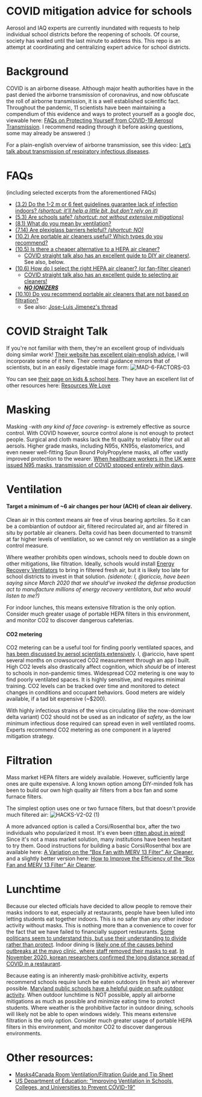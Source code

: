 # COVID mitigation advice for schools

Aerosol and IAQ experts are currently inundated with requests to help individual school districts before the reopening of schools. Of course, society has waited until the last minute to address this. This repo is an attempt at coordinating and centralizing expert advice for school districts.

# Background

COVID is an airborne disease. Although major health authorities have in the past denied the airborne transmission of coronavirus, and now obfuscate the roll of airborne transmission, it is a well established scientific fact. Throughout the pandemic, 11 scientists have been maintaining a compendium of this evidence and ways to protect yourself as a google doc, viewable here: [FAQs on Protecting Yourself from COVID-19 Aerosol Transmission](https://docs.google.com/document/d/1fB5pysccOHvxphpTmCG_TGdytavMmc1cUumn8m0pwzo/edit?usp=sharing). I recommend reading through it before asking questions, some may already be answered :)

For a plain-english overview of airborne transmission, see this video: [Let’s talk about transmission of respiratory infectious diseases](https://www.youtube.com/watch?v=AGQYlrXzVJQ).

# FAQs
(including selected excerpts from the aforementioned FAQs)
- [(3.2) Do the 1-2 m or 6 feet guidelines guarantee lack of infection indoors? *(shortcut: it'll help a little bit, but don't rely on it)*](https://docs.google.com/document/d/1fB5pysccOHvxphpTmCG_TGdytavMmc1cUumn8m0pwzo/edit#heading=h.26ef1mz2sz4n)
- [(5.3) Are schools safe? *(shortcut: not without extensive mitigations)*](https://docs.google.com/document/d/1fB5pysccOHvxphpTmCG_TGdytavMmc1cUumn8m0pwzo/edit#heading=h.6nt75w3pdqgq)
- [(8.1) What do you mean by ventilation?](https://docs.google.com/document/d/1fB5pysccOHvxphpTmCG_TGdytavMmc1cUumn8m0pwzo/edit#heading=h.79vzdbrw13y2)
- [(7.14) Are plexiglass barriers helpful? *(shortcut: NO)*](https://docs.google.com/document/d/1fB5pysccOHvxphpTmCG_TGdytavMmc1cUumn8m0pwzo/edit#heading=h.3zjc51xkr2bl)
- [(10.2) Are portable air cleaners useful? Which types do you recommend?](https://docs.google.com/document/d/1fB5pysccOHvxphpTmCG_TGdytavMmc1cUumn8m0pwzo/edit#heading=h.yotaztejwdhm)
- [(10.5) Is there a cheaper alternative to a HEPA air cleaner?](https://docs.google.com/document/d/1fB5pysccOHvxphpTmCG_TGdytavMmc1cUumn8m0pwzo/edit#heading=h.62m43q76djwy)
  - [COVID straight talk also has an excellent guide to DIY air cleaners!](https://covidstraighttalk.org/air-cleaner-guide). See also, below.
- [(10.6) How do I select the right HEPA air cleaner? (or fan-filter cleaner)](https://docs.google.com/document/d/1fB5pysccOHvxphpTmCG_TGdytavMmc1cUumn8m0pwzo/edit#heading=h.67esuhk8hc5n)
  - [COVID straight talk also has an excellent guide to selecting air cleaners!](https://covidstraighttalk.org/air-cleaner-guide)
  - [***NO IONIZERS***](https://twitter.com/jljcolorado/status/1291758303089852417)
- [(10.10) Do you recommend portable air cleaners that are not based on filtration?](https://docs.google.com/document/d/1fB5pysccOHvxphpTmCG_TGdytavMmc1cUumn8m0pwzo/edit#heading=h.3y2gnhvc76rr)
  - See also: [Jose-Luis Jimenez's thread](https://twitter.com/jljcolorado/status/1291758303089852417)

# COVID Straight Talk

If you're not familiar with them, they're an excellent group of individuals doing similar work! [Their website has excellent plain-english advice.](https://covidstraighttalk.org/) I will incorporate some of it here. Their central guidance mirrors that of scientists, but in an easily digestable image form:
![MAD-6-FACTORS-03](https://user-images.githubusercontent.com/2142308/128079337-48909edb-c755-41f4-a715-16af3a682d11.png)


You can see [their page on kids & school here](https://covidstraighttalk.org/kids).
They have an excellent list of other resources here: [Resources We Love](https://covidstraighttalk.org/resources)

# Masking

Masking *-with any kind of face covering-* is extremely effective as source control. With COVID however, source control alone is not enough to protect people. Surgical and cloth masks lack the fit quality to reliably filter out all aersols. Higher grade masks, including N95s, KN95s, elastomerics, and even newer well-fitting Spun Bound PolyPropylene masks, all offer vastly improved protection to the wearer. [When healthcare workers in the UK were issued N95 masks, transmission of COVID stopped entirely within days](https://authorea.com/users/421653/articles/527590-ffp3-respirators-protect-healthcare-workers-against-infection-with-sars-cov-2). 

# Ventilation
#### Target a minimum of ~6 air changes per hour (ACH) of clean air delivery.
Clean air in this context means air free of virus bearing aprtciles. So it can be a combiantion of outdoor air, filtered recirculated air, and air filtered in situ by portable air cleaners. Delta covid has been documented to transmit at far higher levels of ventilation, so we cannot rely on ventilation as a single control measure.

Where weather prohibits open windows, schools need to double down on other mitigations, like filtration. Ideally, schools would install [Energy Recovery Ventilators](https://en.wikipedia.org/wiki/Energy_recovery_ventilation) to bring in filtered fresh air, but it is likely too late for school districts to invest in that solution. *(sidenote: I, @ariccio, have been saying since March 2020 that we should've invoked the defense production act to manufacture millions of energy recovery ventilators, but who would listen to me?)*

For indoor lunches, this means extensive filtration is the only option. Consider much greater usage of portable HEPA filters in this environment, and monitor CO2 to discover dangerous cafeterias.

#### CO2 metering

CO2 metering can be a useful tool for finding poorly ventilated spaces, and [has been discussed by aersol scientists extensively](https://docs.google.com/document/d/1fB5pysccOHvxphpTmCG_TGdytavMmc1cUumn8m0pwzo/edit#heading=h.xle7ah5opqv2). I, @ariccio, have spent several months on crowsourced CO2 measurement through an app I built. High CO2 levels also drastically affect cognition, which *should* be of interest to schools in non-pandemic times. Widespread CO2 metering is one way to find poorly ventilated spaces. It is highly sensitive, and requires minimal training. CO2 levels can be tracked over time and monitored to detect changes in conditions and occupant behaviors. Good meters are widely available, if a tad bit expensive (~$200).

With highly infectious strains of the virus circulating (like the now-dominant delta variant) CO2 should not be used as an indicator of *safety*, as the low minimum infectious dose required can spread even in well ventilated rooms. Experts recommend CO2 metering as one component in a layered mitigation strategy.

# Filtration

Mass market HEPA filters are widely available. However, sufficiently large ones are quite expensive. A long known option among DIY-minded folk has been to build our own high quality air filters from a box fan and some furnace filters.

The simplest option uses one or two furnace filters, but that doesn't provide much filtered air: 
![HACKS-V2-02 (1)](https://user-images.githubusercontent.com/2142308/128089885-256d6351-8430-4182-b7d7-578335b08be5.jpg)

A more advanced option is called a Corsi/Rosenthal box, after the two individuals who popularized it most. It's even been [ritten about in wired!](https://www.wired.com/story/could-a-janky-jury-rigged-air-purifier-help-fight-covid-19/) Since it's not a mass market solution, many institutions have been hesitant to try them. Good instructions for building a basic Corsi/Rosenthal box are available here: [A Variation on the “Box Fan with MERV 13 Filter” Air Cleaner](https://www.texairfilters.com/a-variation-on-the-box-fan-with-merv-13-filter-air-cleaner/), and a slightly better version here: [How to Improve the Efficiency of the “Box Fan and MERV 13 Filter” Air Cleaner](https://www.texairfilters.com/how-to-improve-the-efficiency-of-the-box-fan-and-merv-13-filter-air-cleaner/).


# Lunchtime

Because our elected officials have decided to allow people to remove their masks indoors to eat, especially at restaurants, people have been lulled into letting students eat together indoors. This is no safer than any other indoor activity without masks. This is nothing more than a convenience to cover for the fact that we have failed to financially support restaurants. [Some politicans seem to understand this, but use their understanding to divide rather than protect](https://www.nbcnews.com/video/sen-cruz-mocks-covid-regulations-during-cpac-remarks-101646405830). Indoor dining is [likely one of the causes behind outbreaks at the mayo clinic, where staff removed their masks to eat](https://minnesota.cbslocal.com/2020/11/18/900-mayo-clinic-staff-in-mn-and-wi-test-positive-for-covid-in-two-weeks/). [In November 2020, korean researchers confirmed the long distance spread of COVID in a restaurant](https://www.ncbi.nlm.nih.gov/pmc/articles/PMC7707926/).

Because eating is an inherently mask-prohibitive activity, experts recommend schools require lunch be eaten outdoors (in fresh air) wherever possible. [Maryland public schools have a helpful guide on safe outdoor activity](https://earlychildhood.marylandpublicschools.org/system/files/filedepot/3/child_care_weather_watch.pdf). When outdoor lunchtime is NOT possible, apply all airborne mitigations as much as possible and minimize eating time to protect students. Where weather is the prohibitive factor in outdoor dining, schools will likely not be able to open windows widely. This means extensive filtration is the only option. Consider much greater usage of portable HEPA filters in this environment, and monitor CO2 to discover dangerous environments.

# Other resources:

- [Masks4Canada Room Ventilation/Filtration Guide and Tip Sheet](https://docs.google.com/document/d/17tKk8Da8tnchtnp9ZRe7fPazGAmXtvoA-n4GZcY0_fQ/edit)
- [US Department of Education: "Improving Ventilation in Schools, Colleges, and Universities to Prevent COVID-19"](https://www.ed.gov/coronavirus/improving-ventilation)
